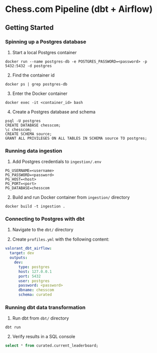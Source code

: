 # Chess.com Pipeline (dbt + Airflow)

## Getting Started

### Spinning up a Postgres database

1. Start a local Postgres container

```shell
docker run --name postgres-db -e POSTGRES_PASSWORD=<password> -p 5432:5432 -d postgres
```

2. Find the container id

```shell
docker ps | grep postgres-db
```

3. Enter the Docker container

```shell
docker exec -it <container_id> bash
```

4. Create a Postgres database and schema

```shell
psql -U postgres
CREATE DATABASE chesscom;
\c chesscom;
CREATE SCHEMA source;
GRANT ALL PRIVILEGES ON ALL TABLES IN SCHEMA source TO postgres;
```

### Running data ingestion

1. Add Postgres credentials to `ingestion/.env`

```env
PG_USERNAME=<username>
PG_PASSWORD=<password>
PG_HOST=<host>
PG_PORT=<port>
PG_DATABASE=chesscom
```

2. Build and run Docker container from `ingestion/` directory

```shell
docker build -t ingestion .

```

### Connecting to Postgres with dbt

1. Navigate to the `dbt/` directory

2. Create `profiles.yml` with the following content:

```yml
valorant_dbt_airflow:
  target: dev
  outputs:
    dev:
      type: postgres
      host: 127.0.0.1
      port: 5432
      user: postgres
      password: <password>
      dbname: chesscom
      schema: curated
```

### Running dbt data transformation

1. Run dbt from `dbt/` directory

```shell
dbt run
```

2. Verify results in a SQL console

```sql
select * from curated.current_leaderboard;
```

